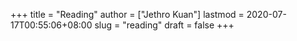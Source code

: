 +++
title = "Reading"
author = ["Jethro Kuan"]
lastmod = 2020-07-17T00:55:06+08:00
slug = "reading"
draft = false
+++
